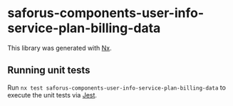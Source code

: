 # saforus-components-user-info-service-plan-billing-data

This library was generated with [Nx](https://nx.dev).

## Running unit tests

Run `nx test saforus-components-user-info-service-plan-billing-data` to execute the unit tests via [Jest](https://jestjs.io).
